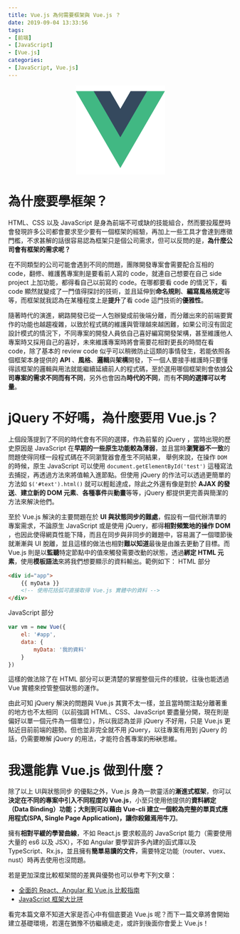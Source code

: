 ```yaml
---
title: Vue.js 為何需要框架與 Vue.js ？
date: 2019-09-04 13:33:56
tags:
- [前端]
- [JavaScript]
- [Vue.js]
categories: 
- [JavaScript, Vue.js]
---
```


<div style="display:flex;justify-content:center;">
  <img style="object-fit:cover;" src='/images/vue-logo.png' width='200px' height='200px' />
</div>

# 為什麼要學框架？

HTML、CSS 以及 JavaScript 是身為前端不可或缺的技能組合，然而要投履歷時會發現許多公司都會要求至少要有一個框架的經驗，再加上一些工具才會達到應徵門檻，不求甚解的話很容易認為框架只是個公司需求，但可以反問的是，**為什麼公司會有框架的需求呢？**

在不同類型的公司可能會遇到不同的問題，團隊開發專案會需要配合互相的 code，翻修、維護舊專案則是要看前人寫的 code，就連自己想要在自己 side project 上加功能，都得看自己以前寫的 code。在哪都要看 code 的情況下，看 code 顯然就變成了一門值得探討的技術，並且延伸到**命名規則**、**編寫風格規定**等等，而框架就我認為在某種程度上是**提升**了看 code 這門技術的**優雅性**。

隨著時代的演進，網路開發已從一人包辦變成前後端分離，而分離出來的前端要實作的功能也越趨複雜，以致於程式碼的維護與管理越來越困難，如果公司沒有固定設計模式的情況下，不同專案的開發人員依自己喜好編寫開發架構，甚至維護他人專案時又採用自己的喜好，未來維護專案時將會需要花相對更長的時間在看 code，除了基本的 review code 似乎可以稍微防止這類的事情發生，若能依照各個框架本身提供的 **API** 、**風格**、**邏輯**與**架構**開發，下一個人要接手維護時只要懂得該框架的邏輯與用法就能繼續延續前人的程式碼，至於選用哪個框架則會依據**公司專案的需求不同而有不同**，另外也會因為**時代的不同**，而有**不同的選擇可以考量**。

<!--more-->

# jQuery 不好嗎，為什麼要用 Vue.js？

上個段落提到了不同的時代會有不同的選擇，作為前輩的 jQuery ，當時出現的歷史原因是 JavaScript 在**早期的一些原生功能較為薄弱**，並且當時**瀏覽器不一致**的問題使得同樣一段程式碼在不同瀏覽器會產生不同結果，
舉例來說，在操作 `DOM` 的時候，原生 JavaScript 可以使用 `document.getElementById('test')` 這種寫法去捕捉，再透過方法來將值輸入進節點。但使用 jQuery 的作法可以透過更簡單的方法如 `$('#text').html()` 就可以輕鬆達成，除此之外還有像是對於 **AJAX 的發送**、**建立新的 DOM 元素**、**各種事件**與**動畫**等等，jQuery 都提供更完善與簡潔的方法來解決他們。

至於 Vue.js 解決的主要問題在於 **UI 與狀態同步的難處**，假設有一個代辦清單的專案需求，不論原生 JavaScript 或是使用 jQuery，都得**相對頻繁地的操作 DOM** ，也因此使得網頁性能下降，而且在同步與非同步的難題中，容易漏了一個環節後就漸漸與 UI 脫離，並且這樣的做法也相對**難以知道**最後是由誰去更動了目標。而 Vue.js 則是以**監聽**特定節點中的值來觸發需要改動的狀態，透過**綁定 HTML 元素**，使用**模板語法**來將我們想要顯示的資料輸出。範例如下：
HTML 部分
``` html
<div id="app">
    {{ myData }}
    <!-- 使用花括弧可直接取得 Vue.js 實體中的資料 -->
</div>
```
JavaScript 部分
``` javascript
var vm = new Vue({
    el: '#app',
    data: {
        myData: '我的資料'
    }
})    
```

這樣的做法除了在 HTML 部分可以更清楚的掌握整個元件的樣貌，往後也能透過 Vue 實體來控管整個狀態的運作。

由此可知 jQuery 解決的問題與 Vue.js 其實不太一樣，並且當時關注點分離著重的地方也不太相同（以前強調 HTML、CSS、JavaScript 要盡量分開，現在則是偏好以單一個元件為一個單位），所以我認為並非 jQuery 不好用，只是 Vue.js 更貼近目前前端的趨勢。但也並非完全就不用 jQuery，以往專案有用到 jQuery 的話，仍需要瞭解 jQuery 的用法，才能符合舊專案的~~形狀~~思維。



# 我還能靠 Vue.js 做到什麼？
除了以上 UI與狀態同步 的優點之外，Vue.js 身為一款靈活的**漸進式框架**，你可以**決定在不同的專案中引入不同程度的 Vue.js**，小至只使用他提供的**資料綁定（Data Binding）**功能；大則到可以藉由 Vue-cli 建立一個較為完整的單頁式應用程式(SPA, Single Page Application)，讓你**殺雞焉用牛刀**。

擁有**相對平緩的學習曲線**，不如 React.js 要求較高的 JavaScript 能力（需要使用大量的 es6 以及 JSX），不如 Angular 要學習許多內建的函式庫以及 TypeScript、Rx.js，並且擁有**簡單易讀的文件**，需要特定功能（router、vuex、nust）時再去使用也沒問題。

若是更加深度比較框架間的差異與優勢也可以參考下列文章：
- [全面的 React、Angular 和 Vue.js 比較指南](https://kknews.cc/zh-tw/code/r33n9vn.html)
- [JavaScript 框架大比拼](https://buzzorange.com/techorange/2017/07/31/all-about-javascript-framework/)

看完本篇文章不知道大家是否心中有個底要追 Vue.js 呢？而下一篇文章將會開始建立基礎環境，若還在猶豫不彷繼續走走，或許到後面你會愛上 Vue.js！